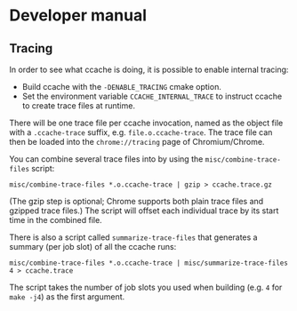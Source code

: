 Developer manual
================

Tracing
-------

In order to see what ccache is doing, it is possible to enable internal
tracing:

* Build ccache with the `-DENABLE_TRACING` cmake option.
* Set the environment variable `CCACHE_INTERNAL_TRACE` to instruct ccache to
  create trace files at runtime.

There will be one trace file per ccache invocation, named as the object file
with a `.ccache-trace` suffix, e.g. `file.o.ccache-trace`. The trace file can
then be loaded into the `chrome://tracing` page of Chromium/Chrome.

You can combine several trace files into by using the `misc/combine-trace-files`
script:

    misc/combine-trace-files *.o.ccache-trace | gzip > ccache.trace.gz

(The gzip step is optional; Chrome supports both plain trace files and gzipped
trace files.) The script will offset each individual trace by its start time in
the combined file.

There is also a script called `summarize-trace-files` that generates a summary
(per job slot) of all the ccache runs:

    misc/combine-trace-files *.o.ccache-trace | misc/summarize-trace-files 4 > ccache.trace

The script takes the number of job slots you used when building (e.g. `4` for
`make -j4`) as the first argument.
